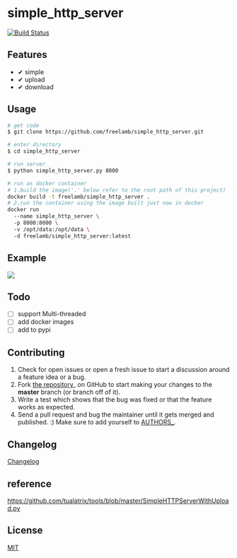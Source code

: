 # simple_http_server

[![Build Status](https://travis-ci.org/freelamb/simple_http_server.svg?branch=master)](https://travis-ci.org/freelamb/simple_http_server)

## Features

- ✔ simple
- ✔ upload
- ✔ download

## Usage
```bash
# get code
$ git clone https://github.com/freelamb/simple_http_server.git

# enter directory
$ cd simple_http_server

# run server
$ python simple_http_server.py 8000

# run as docker container
# 1.build the image('.' below refer to the root path of this project)
docker build -t freelamb/simple_http_server .
# 2.run the container using the image built just now in docker 
docker run 
  --name simple_http_server \ 
  -p 8000:8000 \ 
  -v /opt/data:/opt/data \ 
  -d freelamb/simple_http_server:latest
```

## Example

![](image/example.jpeg)

## Todo
- [ ] support Multi-threaded
- [ ] add docker images
- [ ] add to pypi
## Contributing

1. Check for open issues or open a fresh issue to start a discussion around a feature idea or a bug.
2. Fork [the repository](https://github.com/freelamb/simple_http_server)_ on GitHub to start making your changes to the **master** branch (or branch off of it).
3. Write a test which shows that the bug was fixed or that the feature works as expected.
4. Send a pull request and bug the maintainer until it gets merged and published. :) Make sure to add yourself to [AUTHORS_](AUTHORS.md).

## Changelog

[Changelog](CHANGELOG.md)

## reference

<https://github.com/tualatrix/tools/blob/master/SimpleHTTPServerWithUpload.py>

## License

[MIT](https://tldrlegal.com/license/mit-license)
